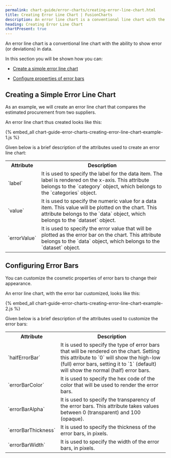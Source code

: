 ```yaml
---
permalink: chart-guide/error-charts/creating-error-line-chart.html
title: Creating Error Line Chart | FusionCharts
description: An error line chart is a conventional line chart with the ability to show error (or deviations) in data.
heading: Creating Error Line Chart
chartPresent: true
---
```


An error line chart is a conventional line chart with the ability to show error (or deviations) in data.

In this section you will be shown how you can:

* <a href="/chart-guide/error-charts/creating-error-line-chart#creating-a-simple-error-line-chart" class="smoth-scroll">Create a simple error line chart</a>

* <a href="/chart-guide/error-charts/creating-error-line-chart#configuring-error-bars" class="smoth-scroll">Configure properties of error bars</a>

## Creating a Simple Error Line Chart

As an example, we will create an error line chart that compares the estimated procurement from two suppliers.

An error line chart thus created looks like this:

{% embed_all chart-guide-error-charts-creating-error-line-chart-example-1.js %}

Given below is a brief description of the attributes used to create an error line chart:

<table>
  <tr>
    <th>Attribute</th>
    <th>Description</th>
  </tr>
  <tr>
    <td>`label`</td>
    <td>It is used to specify the label for the data item. The label is rendered on the x-axis. This attribute belongs to the `category` object, which belongs to the `categories` object.</td>
  </tr>
  <tr>
    <td>`value`</td>
    <td>It is used to specify the numeric value for a data item. This value will be plotted on the chart. This attribute belongs to the `data` object, which belongs to the `dataset` object.</td>
  </tr>
  <tr>
    <td>`errorValue`</td>
    <td>It is used to specify the error value that will be plotted as the error bar on the chart. This attribute belongs to the `data` object, which belongs to the `dataset` object.</td>
  </tr>
</table>


## Configuring Error Bars

You can customize the cosmetic properties of error bars to change their appearance.

An error line chart, with the error bar customized, looks like this:

{% embed_all chart-guide-error-charts-creating-error-line-chart-example-2.js %}

Given below is a brief description of the attributes used to customize the error bars:

<table>
  <tr>
    <th>Attribute</th>
    <th>Description</th>
  </tr>
  <tr>
    <td>`halfErrorBar`</td>
    <td>It is used to specify the type of error bars that will be rendered on the chart. Setting this attribute to `0` will show the high-low (full) error bars, setting it to `1` (default) will show the normal (half) error bars.</td>
  </tr>
  <tr>
    <td>`errorBarColor`</td>
    <td>It is used to specify the hex code of the color that will be used to render the error bars.</td>
  </tr>
  <tr>
    <td>`errorBarAlpha`</td>
    <td>It is used to specify the transparency of the error bars. This attribute takes values between 0 (transparent) and 100 (opaque).</td>
  </tr>
  <tr>
    <td>`errorBarThickness`</td>
    <td>It is used to specify the thickness of the error bars, in pixels.</td>
  </tr>
  <tr>
    <td>`errorBarWidth`</td>
    <td>It is used to specify the width of the error bars, in pixels.</td>
  </tr>
</table>